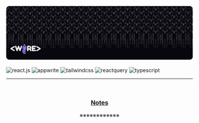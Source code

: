 <div align="center">
  <img src="https://github.com/codenvibes/social_media_app/blob/master/public/assets/images/project_banner.png" alt="Project Banner">
</div>
  
<br>

<div>
  <img src="https://img.shields.io/badge/-React_JS-black?style=for-the-badge&logoColor=white&logo=react&color=61DAFB" alt="react.js" />
  <img src="https://img.shields.io/badge/-Appwrite-black?style=for-the-badge&logoColor=white&logo=appwrite&color=FD366E" alt="appwrite" />
  <img src="https://img.shields.io/badge/-Tailwind_CSS-black?style=for-the-badge&logoColor=white&logo=tailwindcss&color=06B6D4" alt="tailwindcss" />
  <img src="https://img.shields.io/badge/-React_Query-black?style=for-the-badge&logoColor=white&logo=reactquery&color=FF4154" alt="reactquery" />
  <img src="https://img.shields.io/badge/-Typescript-black?style=for-the-badge&logoColor=white&logo=typescript&color=3178C6" alt="typescript" />
</div>



<hr>

<br>

<h3 align="center"><a href="https://github.com/codenvibes/wire_alx/blob/master/NOTES.md">Notes</a></h3>
<p align="center">※※※※※※※※※※※※</p>
